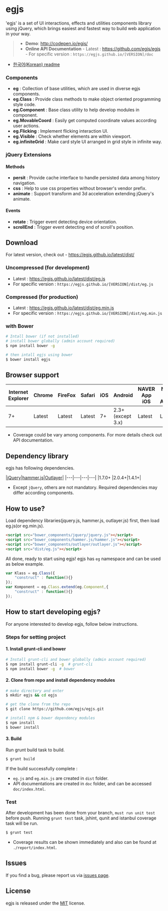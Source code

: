 # egjs 

'egjs' is a set of UI interactions, effects and utilities components library using jQuery, which brings easiest and fastest way to build web application in your way.

> - **Demo**: http://codepen.io/egjs/
> - **Online API Documentation**
    - Latest : https://github.com/egjs/egjs
    - For specific version : `https://egjs.github.io/[VERSION]/doc`

- [한국어(Korean) readme](README-ko.md)

### Components
* **eg** : Collection of base utilities, which are used in diverse egjs components.
* **eg.Class** : Provide class methods to make object oriented programming style code.
* **eg.Component** : Base class utility to help develop modules in component.
* **eg.MovableCoord** : Easily get computed coordinate values according user actions.
* **eg.Flicking** : Implement flicking interaction UI.
* **eg.Visible** : Check whether elements are within viewport.
* **eg.infiniteGrid** : Make card style UI arranged in grid style in infinite way.
 
### jQuery Extensions
#### Methods
* **persit** : Provide cache interface to handle persisted data among history navigation.
* **css** : Help to use css properties without browser's vendor prefix.
* **animate** : Support transform and 3d acceleration extending jQuery's animate.

#### Events
* **rotate** : Trigger event detecting device orientation.
* **scrollEnd** : Trigger event detecting end of scroll's position.

## Download
For latest version, check out - https://egjs.github.io/latest/dist/

### Uncompressed (for development)
  - Latest : https://egjs.github.io/latest/dist/eg.js  
  - For specific version :  `https://egjs.github.io/[VERSION]/dist/eg.js  `

### Compressed (for production)
  - Latest : https://egjs.github.io/latest/dist/eg.min.js
  - For specific version : `https://egjs.github.io/[VERSION]/dist/eg.min.js`

### with Bower

```bash
# Intall bower (if not installed)
# install bower globally (admin account required)
$ npm install bower -g

# then intall egjs using bower
$ bower install egjs
```

## Browser support

|Internet Explorer|Chrome|FireFox|Safari|iOS|Android|NAVER App iOS|NAVER App Android|
|---|---|---|---|---|---|---|---|
|7+|Latest|Latest|Latest|7+|2.3+ (except 3.x)|Latest|Latest|
- Coverage could be vary among components. For more details check out API documentation.

## Dependency library

egjs has following dependencies.

|[jQuery](https://jquery.com/)|[hammer.js](http://hammerjs.github.io/)|[Outlayer](https://github.com/metafizzy/outlayer/)|
|---|---|---|---|
|1.7.0+ |2.0.4+|1.4.1+|
- Except `jQuery`, others are not mandatory. Required dependencies may differ according components.


## How to use?
Load dependency libraries(jquery.js, hammer.js, outlayer.js) first, then load eg.js(or eg.min.js).

```html
<script src="bower_components/jquery/jquery.js"></script>
<script src="bower_components/hammer.js/hammer.js"></script>
<script src="bower_components/outlayer/outlayer.js"></script>
<script src="dist/eg.js"></script>
```

All done, ready to start using egjs!
egjs has `eg` namespace and can be used as below example.

```javascript
var Klass = eg.Class({
    "construct" : function(){}
});
var Komponent = eg.Class.extend(eg.Component,{
    "construct" : function(){}
});
```


## How to start developing egjs?
For anyone interested to develop egjs, follow below instructions.

### Steps for setting project
#### 1. Install grunt-cli and bower
```bash
# Install grunt-cli and bower globally (admin account required)
$ npm install grunt-cli -g  # grunt-cli
$ npm install bower -g  # bower
```

#### 2. Clone from repo and install dependency modules
```bash
# make directory and enter
$ mkdir egjs && cd egjs

# get the clone from the repo
$ git clone https://github.com/egjs/egjs.git

# install npm & bower dependency modules
$ npm install
$ bower install
```

#### 3. Build
Run grunt build task to build.
```bash
$ grunt build
```
If the build successfully complete :

- `eg.js` and `eg.min.js` are created in `dist` folder.
- API documentations are created in `doc` folder, and can be accessed `doc/index.html`.

### Test
After development has been done from your branch, `must run unit test` before push.
Running `grunt test` task, jshint, qunit and istanbul coverage task will be run.
```bash
$ grunt test
```
- Coverage results can be shown immediately and also can be found at `./report/index.html`.

## Issues
If you find a bug, please report us via [issues page](https://github.com/egjs/egjs/issues).

## License
egjs is released under the [MIT](http://egjs.github.io/license) license.
